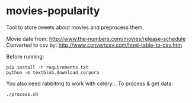 # movies-popularity
Tool to store tweets about movies and preprocess them.

Movie date from: http://www.the-numbers.com/movies/release-schedule <br>
Converted to csv by: http://www.convertcsv.com/html-table-to-csv.htm

Before running:
```
pip install -r requirements.txt
python -m textblob.download_corpora
```

You also need rabbitmq to work with celery...
To process & get data:
```
./process.sh
```
